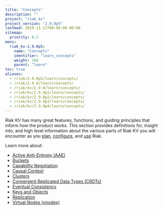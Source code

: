 ```yaml
---
title: "Concepts"
description: ""
project: "riak_kv"
project_version: "2.9.0p5"
lastmod: 2019-11-21T00:00:00-00:00
sitemap:
  priority: 0.2
menu:
  riak_kv-2.9.0p5:
    name: "Concepts"
    identifier: "learn_concepts"
    weight: 104
    parent: "learn"
toc: true
aliases:
  - /riak/2.9.0p5/learn/concepts/
  - /riak/2.9.0/learn/concepts/
  - /riak/kv/2.9.0/learn/concepts/
  - /riak/kv/2.9.0p1/learn/concepts/
  - /riak/kv/2.9.0p2/learn/concepts/
  - /riak/kv/2.9.0p3/learn/concepts/
  - /riak/kv/2.9.0p4/learn/concepts/
---
```


[concept aae]: {{<baseurl>}}riak/kv/2.9.0p5/learn/concepts/active-anti-entropy
[concept buckets]: {{<baseurl>}}riak/kv/2.9.0p5/learn/concepts/buckets
[concept cap neg]: {{<baseurl>}}riak/kv/2.9.0p5/learn/concepts/capability-negotiation
[concept causal context]: {{<baseurl>}}riak/kv/2.9.0p5/learn/concepts/causal-context
[concept clusters]: {{<baseurl>}}riak/kv/2.9.0p5/learn/concepts/clusters
[concept crdts]: {{<baseurl>}}riak/kv/2.9.0p5/learn/concepts/crdts
[concept eventual consistency]: {{<baseurl>}}riak/kv/2.9.0p5/learn/concepts/eventual-consistency
[concept keys objects]: {{<baseurl>}}riak/kv/2.9.0p5/learn/concepts/keys-and-objects
[concept replication]: {{<baseurl>}}riak/kv/2.9.0p5/learn/concepts/replication
[concept strong consistency]: {{<baseurl>}}riak/kv/2.9.0p5/using/reference/strong-consistency
[concept vnodes]: {{<baseurl>}}riak/kv/2.9.0p5/learn/concepts/vnodes
[config index]: {{<baseurl>}}riak/kv/2.9.0p5/configuring
[plan index]: {{<baseurl>}}riak/kv/2.9.0p5/setup/planning
[use index]: {{<baseurl>}}riak/kv/2.9.0p5/using/

Riak KV has many great features, functions, and guiding principles that inform how the product works. This section provides definitions for, insight into, and high level information about the various parts of Riak KV you will encounter as you [plan][plan index], [configure][config index], and [use][use index] Riak.

Learn more about:

* [Active Anti-Entropy (AAE)][concept aae]
* [Buckets][concept buckets]
* [Capability Negotiation][concept cap neg]
* [Causal Context][concept causal context]
* [Clusters][concept clusters]
* [Convergent Replicated Data Types (CRDTs)][concept crdts]
* [Eventual Consistency][concept eventual consistency]
* [Keys and Objects][concept keys objects]
* [Replication][concept replication]
* [Virtual Nodes (vnodes)][concept vnodes]
